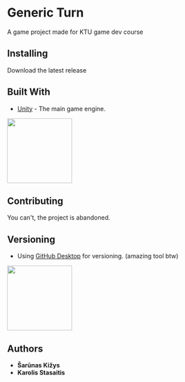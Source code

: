 # Generic Turn

A game project made for KTU game dev course

## Installing

Download the latest release

## Built With

* [Unity](https://unity.com/) - The main game engine.

<img src="https://unity3d.com/files/images/ogimg.jpg" width="150" />

## Contributing

You can't, the project is abandoned.

## Versioning

* Using [GitHub Desktop](https://desktop.github.com/) for versioning. (amazing tool btw)

<img src="https://github.githubassets.com/images/modules/open_graph/github-mark.png" width="150" />

## Authors

* **Šarūnas Kižys** 
* **Karolis Stasaitis** 
